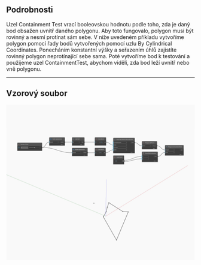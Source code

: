## Podrobnosti
Uzel Containment Test vrací booleovskou hodnotu podle toho, zda je daný bod obsažen uvnitř daného polygonu. Aby toto fungovalo, polygon musí být rovinný a nesmí protínat sám sebe. V níže uvedeném příkladu vytvoříme polygon pomocí řady bodů vytvořených pomocí uzlu By Cylindrical Coordinates. Ponecháním konstantní výšky a seřazením úhlů zajistíte rovinný polygon neprotínající sebe sama. Poté vytvoříme bod k testování a použijeme uzel ContainmentTest, abychom viděli, zda bod leží uvnitř nebo vně polygonu.
___
## Vzorový soubor

![ContainmentTest](./Autodesk.DesignScript.Geometry.Polygon.ContainmentTest_img.jpg)

